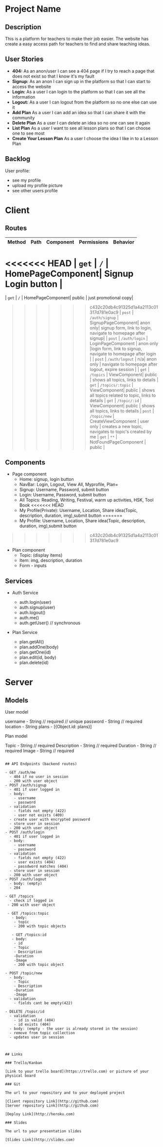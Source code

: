 # Project Name

## Description

This is a platform for teachers to make their job easier. The website has create a easy access path for teachers to find and share teaching ideas. 

## User Stories

-  **404:** As an anon/user I can see a 404 page if I try to reach a page that does not exist so that I know it's my fault
-  **Signup:** As an anon I can sign up in the platform so that I can start to access the website
-  **Login:** As a user I can login to the platform so that I can see all the information
-  **Logout:** As a user I can logout from the platform so no one else can use it
-  **Add Plan** As a user I can add an idea so that I can share it with the community
-  **Delete Plan** As a user I can delete an idea so no one can see it again
-  **List Plan** As a user I want to see all lesson plans so that I can choose one to see
most
-  **Create Your Lesson Plan** As a user I choose the idea I like in to a Lesson Plan

## Backlog

User profile:
- see my profile
- upload my profile picture
- see other users profile


<!-- Geo Location:
- add geolocation to events when creating
- show event in a map in event detail page
- show all events in a map in the event list page

Homepage:
- ... -->
  
# Client

## Routes
| Method | Path | Component | Permissions | Behavior | 
|--------|------|--------|--| -------|
<<<<<<< HEAD
| `get`  | `/` | HomePageComponent| Signup Login button |
=======
| `get`  | `/` | HomePageComponent| public | just promotional copy|
>>>>>>> c432c20db4c91325d1a4a2113c01317d781e0ac9
| `post` | `/auth/signup` | SignupPageComponent| anon only| signup form, link to login, navigate to homepage after signup|
| `post` | `/auth/login` | LoginPageComponent | anon only |login form, link to signup, navigate to homepage after login |
| `post` | `/auth/logout` | n/a| anon only | navigate to homepage after logout, expire session |
| `get`  | `/topics` | ViewComponent| public | shows all topics, links to details
| `get`  | `/topics/:topic` | ViewComponent| public | shows all topics related to topic, links to details
| `get`  | `/topic/:id` | ViewComponent| public | shows all topics, links to details
| `post` | `/topic/new` | CreateViewComponent | user only | creates a new topic, navigates to topic's created by me
| `get` | `**` | NotFoundPageComponent | public | 




## Components

- Page component
  - Home: signup, login button
  - NavBar: Login, Logout, View All, Myprofile, Plan+
  - Signup: Username, Password, submit button
  - Login: Username, Password, submit button
  - All Topics: Reading, Writing, Festival, warm up activities, HSK, Tool Book
<<<<<<< HEAD
  - My Profile(Private): Username, Location, Share idea(Topic, description, duration, img),submit button
=======
  - My Profile: Username, Location, Share idea(Topic, description, duration, img),submit button
>>>>>>> c432c20db4c91325d1a4a2113c01317d781e0ac9
- Plan component
  - Topic: (display items)
  - Item: img, description, duration
  - Form - inputs
 



## Services

- Auth Service
  - auth.login(user)
  - auth.signup(user)
  - auth.logout()
  - auth.me()
  - auth.getUser() // synchronous


- Plan Service
  - plan.getAll()
  - plan.addOne(body)
  - plan.getOne(id)
  - plan.edit(id, body)
  - plan.delete(id)

# Server

## Models

User model

username - String // required // unique
password - String // required
location - String
plans - [{Object.id: plans}]

Plan model

Topic - String // required
Description - String // required
Duration - String // required
Image - String // required
```

## API Endpoints (backend routes)

- GET /auth/me
  - 404 if no user in session
  - 200 with user object
- POST /auth/signup
  - 401 if user logged in
  - body:
    - username
    - password
  - validation
    - fields not empty (422)
    - user not exists (409)
  - create user with encrypted password
  - store user in session
  - 200 with user object
- POST /auth/login
  - 401 if user logged in
  - body:
    - username
    - password
  - validation
    - fields not empty (422)
    - user exists (404)
    - passdword matches (404)
  - store user in session
  - 200 with user object
- POST /auth/logout
  - body: (empty)
  - 204

- GET /topics
  - check if logged in 
 - 200 with user object

 - GET /topics:topic
   - body:
    - topic
    - 200 with topic objects

   - GET /topics:id
   - body:
    - id
    - Topic 
    - Description 
    -Duration 
    -Image 
    - 200 with topic object

- POST /topic/new
  - body:
    - Topic 
    - Description 
    -Duration 
    -Image 
  - validation
    - fields cant be empty(422)

- DELETE /topic/id
  - validation
    - id is valid (404)
    - id exists (404)
  - body: (empty - the user is already stored in the session)
  - remove from topic collection
  - updates user in session

  

## Links

### Trello/Kanban

[Link to your trello board](https://trello.com) or picture of your physical board

### Git

The url to your repository and to your deployed project

[Client repository Link](http://github.com)
[Server repository Link](http://github.com)

[Deploy Link](http://heroku.com)

### Slides

The url to your presentation slides

[Slides Link](http://slides.com)